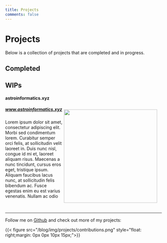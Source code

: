 ```yaml
---
title: Projects
comments: false
---
```


# Projects

Below is a collection of projects that are completed and in progress.

## Completed

## WIPs

#### astroinformatics.xyz

<img src="/blog/img/projects/logo_transparent.png" class="alignright" height="300" style="float: right;margin: 10px 15px 5px 0px;">


##### www.astroinformatics.xyz

Lorem ipsum dolor sit amet, consectetur adipiscing elit. Morbi sed condimentum lorem. Curabitur
semper orci felis, at sollicitudin velit laoreet in. Duis nunc nisl, congue id mi et, laoreet
aliquam risus. Maecenas a nunc tincidunt, cursus eros eget, tristique ipsum. Aliquam faucibus lacus
nunc, at sollicitudin felis bibendum ac. Fusce egestas enim eu est varius venenatis. Nullam ac odio

<!-- <embed src="http://www.astroinformatics.xyz" width="675" height="400" /> -->


<br>

---

Follow me on [Github](https://www.github.com/tallamjr/) and check out more of my projects:

{{< figure src="/blog/img/projects/contributions.png" style="float: right;margin: 0px 0px 10px 15px;">}}
